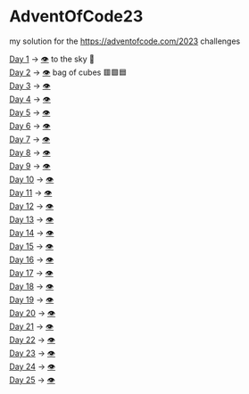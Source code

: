 # AdventOfCode23
my solution for the https://adventofcode.com/2023 challenges

[Day 1](https://adventofcode.com/2023/day/1) -> [👁️](https://github.com/MaxG99/AdventOfCode23/tree/main/src/main/java/Day_1) to the sky 🚀<br/>
[Day 2](https://adventofcode.com/2023/day/2) -> [👁️](https://github.com/MaxG99/AdventOfCode23/tree/main/src/main/java/Day_2) bag of cubes 🟥🟩🟦<br/>
[Day 3](-https://adventofcode.com/2023/day/3) -> [👁️](-https://github.com/MaxG99/AdventOfCode23/tree/main/src/main/java/Day_3)<br/>
[Day 4](-https://adventofcode.com/2023/day/4) -> [👁️](-https://github.com/MaxG99/AdventOfCode23/tree/main/src/main/java/Day_4)<br/>
[Day 5](-https://adventofcode.com/2023/day/5) -> [👁️](-https://github.com/MaxG99/AdventOfCode23/tree/main/src/main/java/Day_5)<br/>
[Day 6](-https://adventofcode.com/2023/day/6) -> [👁️](-https://github.com/MaxG99/AdventOfCode23/tree/main/src/main/java/Day_6)<br/>
[Day 7](-https://adventofcode.com/2023/day/7) -> [👁️](-https://github.com/MaxG99/AdventOfCode23/tree/main/src/main/java/Day_7)<br/>
[Day 8](-https://adventofcode.com/2023/day/8) -> [👁️](-https://github.com/MaxG99/AdventOfCode23/tree/main/src/main/java/Day_8)<br/>
[Day 9](-https://adventofcode.com/2023/day/9) -> [👁️](-https://github.com/MaxG99/AdventOfCode23/tree/main/src/main/java/Day_9)<br/>
[Day 10](-https://adventofcode.com/2023/day/10) -> [👁️](-https://github.com/MaxG99/AdventOfCode23/tree/main/src/main/java/Day_10)<br/>
[Day 11](-https://adventofcode.com/2023/day/11) -> [👁️](-https://github.com/MaxG99/AdventOfCode23/tree/main/src/main/java/Day_11)<br/>
[Day 12](-https://adventofcode.com/2023/day/12) -> [👁️](-https://github.com/MaxG99/AdventOfCode23/tree/main/src/main/java/Day_12)<br/>
[Day 13](-https://adventofcode.com/2023/day/13) -> [👁️](-https://github.com/MaxG99/AdventOfCode23/tree/main/src/main/java/Day_13)<br/>
[Day 14](-https://adventofcode.com/2023/day/14) -> [👁️](-https://github.com/MaxG99/AdventOfCode23/tree/main/src/main/java/Day_14)<br/>
[Day 15](-https://adventofcode.com/2023/day/15) -> [👁️](-https://github.com/MaxG99/AdventOfCode23/tree/main/src/main/java/Day_15)<br/>
[Day 16](-https://adventofcode.com/2023/day/16) -> [👁️](-https://github.com/MaxG99/AdventOfCode23/tree/main/src/main/java/Day_16)<br/>
[Day 17](-https://adventofcode.com/2023/day/17) -> [👁️](-https://github.com/MaxG99/AdventOfCode23/tree/main/src/main/java/Day_17)<br/>
[Day 18](-https://adventofcode.com/2023/day/18) -> [👁️](-https://github.com/MaxG99/AdventOfCode23/tree/main/src/main/java/Day_18)<br/>
[Day 19](-https://adventofcode.com/2023/day/19) -> [👁️](-https://github.com/MaxG99/AdventOfCode23/tree/main/src/main/java/Day_19)<br/>
[Day 20](-https://adventofcode.com/2023/day/20) -> [👁️](-https://github.com/MaxG99/AdventOfCode23/tree/main/src/main/java/Day_20)<br/>
[Day 21](-https://adventofcode.com/2023/day/21) -> [👁️](-https://github.com/MaxG99/AdventOfCode23/tree/main/src/main/java/Day_21)<br/>
[Day 22](-https://adventofcode.com/2023/day/22) -> [👁️](-https://github.com/MaxG99/AdventOfCode23/tree/main/src/main/java/Day_22)<br/>
[Day 23](-https://adventofcode.com/2023/day/23) -> [👁️](-https://github.com/MaxG99/AdventOfCode23/tree/main/src/main/java/Day_23)<br/>
[Day 24](-https://adventofcode.com/2023/day/24) -> [👁️](-https://github.com/MaxG99/AdventOfCode23/tree/main/src/main/java/Day_24)<br/>
[Day 25](-https://adventofcode.com/2023/day/25) -> [👁️](-https://github.com/MaxG99/AdventOfCode23/tree/main/src/main/java/Day_25)<br/>
